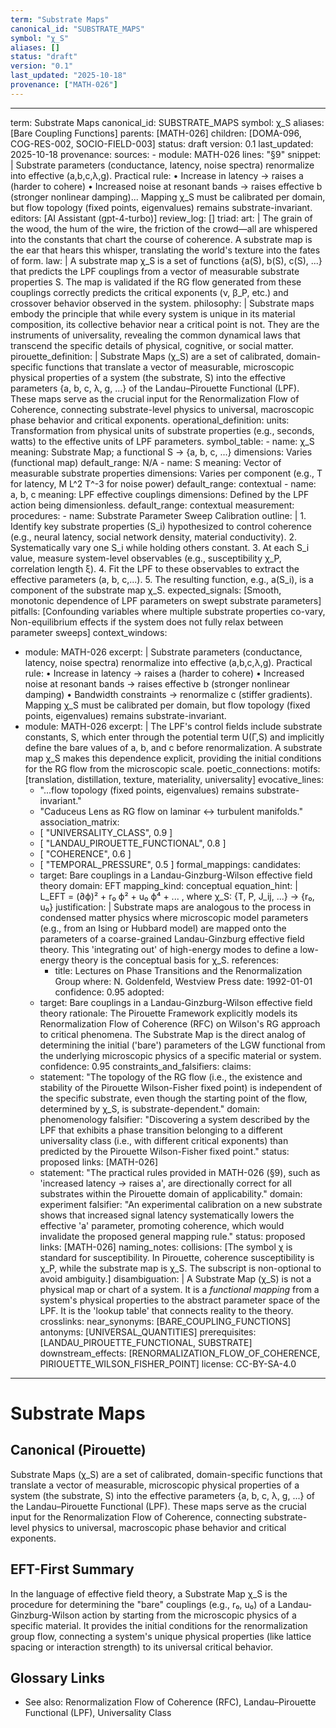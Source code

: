 ```yaml
---
term: "Substrate Maps"
canonical_id: "SUBSTRATE_MAPS"
symbol: "χ_S"
aliases: []
status: "draft"
version: "0.1"
last_updated: "2025-10-18"
provenance: ["MATH-026"]
---
```


---
term: Substrate Maps
canonical_id: SUBSTRATE_MAPS
symbol: χ_S
aliases: [Bare Coupling Functions]
parents: [MATH-026]
children: [DOMA-096, COG-RES-002, SOCIO-FIELD-003]
status: draft
version: 0.1
last_updated: 2025-10-18
provenance:
  sources:
    - module: MATH-026
      lines: "§9"
      snippet: |
        Substrate parameters (conductance, latency, noise spectra) renormalize into effective (a,b,c,λ,g). Practical rule: • Increase in latency → raises a (harder to cohere) • Increased noise at resonant bands → raises effective b (stronger nonlinear damping)... Mapping χ_S must be calibrated per domain, but flow topology (fixed points, eigenvalues) remains substrate-invariant.
  editors: [AI Assistant (gpt-4-turbo)]
  review_log: []
triad:
  art: |
    The grain of the wood, the hum of the wire, the friction of the crowd—all are whispered into the constants that chart the course of coherence. A substrate map is the ear that hears this whisper, translating the world's texture into the fates of form.
  law: |
    A substrate map χ_S is a set of functions {a(S), b(S), c(S), ...} that predicts the LPF couplings from a vector of measurable substrate properties S. The map is validated if the RG flow generated from these couplings correctly predicts the critical exponents (ν, β_P, etc.) and crossover behavior observed in the system.
  philosophy: |
    Substrate maps embody the principle that while every system is unique in its material composition, its collective behavior near a critical point is not. They are the instruments of universality, revealing the common dynamical laws that transcend the specific details of physical, cognitive, or social matter.
pirouette_definition: |
  Substrate Maps (χ_S) are a set of calibrated, domain-specific functions that translate a vector of measurable, microscopic physical properties of a system (the substrate, S) into the effective parameters {a, b, c, λ, g, ...} of the Landau–Pirouette Functional (LPF). These maps serve as the crucial input for the Renormalization Flow of Coherence, connecting substrate-level physics to universal, macroscopic phase behavior and critical exponents.
operational_definition:
  units: Transformation from physical units of substrate properties (e.g., seconds, watts) to the effective units of LPF parameters.
  symbol_table:
    - name: χ_S
      meaning: Substrate Map; a functional S → {a, b, c, ...}
      dimensions: Varies (functional map)
      default_range: N/A
    - name: S
      meaning: Vector of measurable substrate properties
      dimensions: Varies per component (e.g., T for latency, M L^2 T^-3 for noise power)
      default_range: contextual
    - name: a, b, c
      meaning: LPF effective couplings
      dimensions: Defined by the LPF action being dimensionless.
      default_range: contextual
  measurement:
    procedures:
      - name: Substrate Parameter Sweep Calibration
        outline: |
          1. Identify key substrate properties (S_i) hypothesized to control coherence (e.g., neural latency, social network density, material conductivity).
          2. Systematically vary one S_i while holding others constant.
          3. At each S_i value, measure system-level observables (e.g., susceptibility χ_P, correlation length ξ).
          4. Fit the LPF to these observables to extract the effective parameters (a, b, c,...).
          5. The resulting function, e.g., a(S_i), is a component of the substrate map χ_S.
        expected_signals: [Smooth, monotonic dependence of LPF parameters on swept substrate parameters]
        pitfalls: [Confounding variables where multiple substrate properties co-vary, Non-equilibrium effects if the system does not fully relax between parameter sweeps]
context_windows:
  - module: MATH-026
    excerpt: |
      Substrate parameters (conductance, latency, noise spectra) renormalize into effective (a,b,c,λ,g). Practical rule: • Increase in latency → raises a (harder to cohere) • Increased noise at resonant bands → raises effective b (stronger nonlinear damping) • Bandwidth constraints → renormalize c (stiffer gradients). Mapping χ_S must be calibrated per domain, but flow topology (fixed points, eigenvalues) remains substrate-invariant.
  - module: MATH-026
    excerpt: |
      The LPF's control fields include substrate constants, S, which enter through the potential term U(Γ,S) and implicitly define the bare values of a, b, and c before renormalization. A substrate map χ_S makes this dependence explicit, providing the initial conditions for the RG flow from the microscopic scale.
poetic_connections:
  motifs: [translation, distillation, texture, materiality, universality]
  evocative_lines:
    - "...flow topology (fixed points, eigenvalues) remains substrate-invariant."
    - "Caduceus Lens as RG flow on laminar ↔ turbulent manifolds."
  association_matrix:
    - [ "UNIVERSALITY_CLASS", 0.9 ]
    - [ "LANDAU_PIROUETTE_FUNCTIONAL", 0.8 ]
    - [ "COHERENCE", 0.6 ]
    - [ "TEMPORAL_PRESSURE", 0.5 ]
formal_mappings:
  candidates:
    - target: Bare couplings in a Landau-Ginzburg-Wilson effective field theory
      domain: EFT
      mapping_kind: conceptual
      equation_hint: |
        L_EFT = (∂ϕ)² + r₀ ϕ² + u₀ ϕ⁴ + ... , where χ_S: {T, P, J_ij, ...} → {r₀, u₀}
      justification: |
        Substrate maps are analogous to the process in condensed matter physics where microscopic model parameters (e.g., from an Ising or Hubbard model) are mapped onto the parameters of a coarse-grained Landau-Ginzburg effective field theory. This 'integrating out' of high-energy modes to define a low-energy theory is the conceptual basis for χ_S.
      references:
        - title: Lectures on Phase Transitions and the Renormalization Group
          where: N. Goldenfeld, Westview Press
          date: 1992-01-01
      confidence: 0.95
  adopted:
    - target: Bare couplings in a Landau-Ginzburg-Wilson effective field theory
      rationale: The Pirouette Framework explicitly models its Renormalization Flow of Coherence (RFC) on Wilson's RG approach to critical phenomena. The Substrate Map is the direct analog of determining the initial ('bare') parameters of the LGW functional from the underlying microscopic physics of a specific material or system.
      confidence: 0.95
constraints_and_falsifiers:
  claims:
    - statement: "The topology of the RG flow (i.e., the existence and stability of the Pirouette Wilson-Fisher fixed point) is independent of the specific substrate, even though the starting point of the flow, determined by χ_S, is substrate-dependent."
      domain: phenomenology
      falsifier: "Discovering a system described by the LPF that exhibits a phase transition belonging to a different universality class (i.e., with different critical exponents) than predicted by the Pirouette Wilson-Fisher fixed point."
      status: proposed
      links: [MATH-026]
    - statement: "The practical rules provided in MATH-026 (§9), such as 'increased latency → raises a', are directionally correct for all substrates within the Pirouette domain of applicability."
      domain: experiment
      falsifier: "An experimental calibration on a new substrate shows that increased signal latency systematically lowers the effective 'a' parameter, promoting coherence, which would invalidate the proposed general mapping rule."
      status: proposed
      links: [MATH-026]
naming_notes:
  collisions: [The symbol χ is standard for susceptibility. In Pirouette, coherence susceptibility is χ_P, while the substrate map is χ_S. The subscript is non-optional to avoid ambiguity.]
  disambiguation: |
    A Substrate Map (χ_S) is not a physical map or chart of a system. It is a *functional mapping* from a system's physical properties to the abstract parameter space of the LPF. It is the 'lookup table' that connects reality to the theory.
crosslinks:
  near_synonyms: [BARE_COUPLING_FUNCTIONS]
  antonyms: [UNIVERSAL_QUANTITIES]
  prerequisites: [LANDAU_PIROUETTE_FUNCTIONAL, SUBSTRATE]
  downstream_effects: [RENORMALIZATION_FLOW_OF_COHERENCE, PIRIOUETTE_WILSON_FISHER_POINT]
license: CC-BY-SA-4.0
---

# Substrate Maps

## Canonical (Pirouette)
Substrate Maps (χ_S) are a set of calibrated, domain-specific functions that translate a vector of measurable, microscopic physical properties of a system (the substrate, S) into the effective parameters {a, b, c, λ, g, ...} of the Landau–Pirouette Functional (LPF). These maps serve as the crucial input for the Renormalization Flow of Coherence, connecting substrate-level physics to universal, macroscopic phase behavior and critical exponents.

## EFT-First Summary
In the language of effective field theory, a Substrate Map χ_S is the procedure for determining the "bare" couplings (e.g., r₀, u₀) of a Landau-Ginzburg-Wilson action by starting from the microscopic physics of a specific material. It provides the initial conditions for the renormalization group flow, connecting a system's unique physical properties (like lattice spacing or interaction strength) to its universal critical behavior.

## Glossary Links
- See also: Renormalization Flow of Coherence (RFC), Landau–Pirouette Functional (LPF), Universality Class